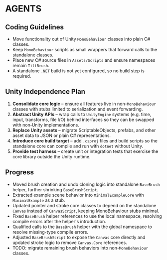 # AGENTS

## Coding Guidelines
- Move functionality out of Unity `MonoBehaviour` classes into plain C# classes.
- Keep `MonoBehaviour` scripts as small wrappers that forward calls to the standalone classes.
- Place new C# source files in `Assets/Scripts` and ensure namespaces remain `TiltBrush`.
- A standalone `.NET` build is not yet configured, so no build step is required.

## Unity Independence Plan
1. **Consolidate core logic** – ensure all features live in non-`MonoBehaviour` classes with stubs limited to serialization and event forwarding.
2. **Abstract Unity APIs** – wrap calls to `UnityEngine` systems (e.g. time, input, transforms, file I/O) behind interfaces so they can be swapped with non‑Unity implementations.
3. **Replace Unity assets** – migrate ScriptableObjects, prefabs, and other asset data to JSON or plain C# representations.
4. **Introduce core build target** – add `.csproj` files and build scripts so the standalone core can compile and run with `dotnet` without Unity.
5. **Provide test harness** – create unit or integration tests that exercise the core library outside the Unity runtime.


## Progress
- Moved brush creation and undo cloning logic into standalone `BaseBrush` helper, further shrinking `BaseBrushScript`.
- Extracted example scene behavior into `MinimalExampleCore` with `MinimalExample` as a stub.
- Updated pointer and stroke core classes to depend on the standalone `Canvas` instead of `CanvasScript`, keeping MonoBehaviour stubs minimal.
- Fixed `BaseBrush` helper references to use the local namespace, resolving compile errors after the helper's introduction.
- Qualified calls to the `BaseBrush` helper with the global namespace to resolve missing-type compile errors.
- Adjusted `BaseBrushScript` to expose the `Canvas` core directly and updated stroke logic to remove `Canvas.Core` references.
- TODO: migrate remaining brush behaviors into non-`MonoBehaviour` classes.
